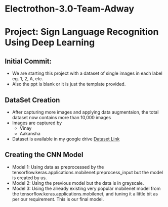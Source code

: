 # Electrothon-3.0-Team-Adway
# Project: Sign Language Recognition Using Deep Learning

## Initial Commit: 
- We are starting this project with a dataset of single images in each label eg. 1, 2, A, etc.
- Also the ppt is blank or it is just the template provided.

## DataSet Creation
- After capturing more images and applying data augmentaion, the total dataset now contains more than 10,000 images
- Images are captured by
  - Vinay
  - Aakansha
- Dataset is available in my google drive [Dataset Link](https://drive.google.com/drive/folders/1yzGNq1mmUdMcQTC1pcI48zcOqbm9j26i?usp=sharing)

## Creating the CNN Model
- Model 1: Using data as preprocessed by the tensorflow.keras.applications.mobilenet.preprocess_input but the model is created by us.
- Model 2: Using the previous model but the data is in grayscale.
- Model 3: Using the already existing very popular mobilenet model from the tensorflow.keras.applications.mobilenet, and tuning it a little bit as per our requirement.
  This is our final model.
